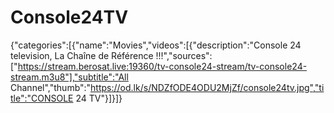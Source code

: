 # Console24TV
{"categories":[{"name":"Movies","videos":[{"description":"Console 24 television, La Chaîne de Référence !!!","sources":["https://stream.berosat.live:19360/tv-console24-stream/tv-console24-stream.m3u8"],"subtitle":"All Channel","thumb":"https://od.lk/s/NDZfODE4ODU2MjZf/console24tv.jpg","title":"CONSOLE 24 TV"}]}]}
